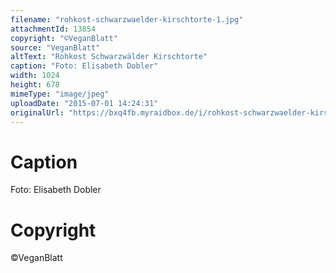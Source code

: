 ```yaml
---
filename: "rohkost-schwarzwaelder-kirschtorte-1.jpg"
attachmentId: 13854
copyright: "©VeganBlatt"
source: "VeganBlatt"
altText: "Rohkost Schwarzwälder Kirschtorte"
caption: "Foto: Elisabeth Dobler"
width: 1024
height: 678
mimeType: "image/jpeg"
uploadDate: "2015-07-01 14:24:31"
originalUrl: "https://bxq4fb.myraidbox.de/i/rohkost-schwarzwaelder-kirschtorte-1.jpg"
---
```


# Caption

Foto: Elisabeth Dobler

# Copyright

©VeganBlatt
